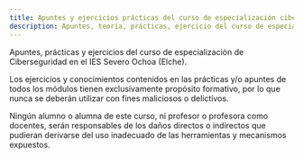 ```yaml
---
title: Apuntes y ejercicios prácticas del curso de especialización ciberseguridad
description: Apuntes, teoría, prácticas, ejercicio del curso de especialización de ciberseguridad. IES severo ochoa Elche.
---
```


Apuntes, prácticas y ejercicios del curso de especialización de Ciberseguridad en el IES Severo Ochoa (Elche).

Los ejercicios y conocimientos contenidos en las prácticas y/o apuntes de 
todos los módulos tienen exclusivamente propósito formativo, por lo que 
nunca se deberán utilizar con fines maliciosos o delictivos.

Ningún alumno o alumna de este curso, ni profesor o profesora como 
docentes, serán responsables de los daños directos o indirectos que 
pudieran derivarse del uso inadecuado de las herramientas y mecanismos 
expuestos.